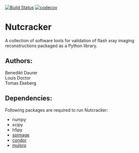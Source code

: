 [![Build Status](https://travis-ci.org/FXIhub/nutcracker.svg?branch=master)](https://travis-ci.org/FXIhub/nutcracker)
[![codecov](https://codecov.io/gh/FXIhub/nutcracker/branch/master/graph/badge.svg)](https://codecov.io/gh/FXIhub/nutcracker)

# Nutcracker
A collection of software tools for validation of flash xray imaging reconstructions packaged as a Python library.

## Authors:
Benedikt Daurer     
Louis Doctor     
Tomas Ekeberg     

## Dependencies:
Following packages are required to run Nutcracker:
* numpy    
* scipy    
* h5py    
* [spimage](https://github.com/FXIhub/libspimage)    
* [condor](https://github.com/FXIhub/condor)    
* [mulpro](https://github.com/mhantke/mulpro)    